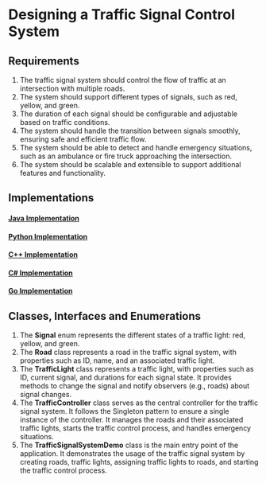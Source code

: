 # Designing a Traffic Signal Control System

## Requirements
1. The traffic signal system should control the flow of traffic at an intersection with multiple roads.
2. The system should support different types of signals, such as red, yellow, and green.
3. The duration of each signal should be configurable and adjustable based on traffic conditions.
4. The system should handle the transition between signals smoothly, ensuring safe and efficient traffic flow.
5. The system should be able to detect and handle emergency situations, such as an ambulance or fire truck approaching the intersection.
6. The system should be scalable and extensible to support additional features and functionality.

## Implementations
#### [Java Implementation](../solutions/java/src/trafficsignalsystem/) 
#### [Python Implementation](../solutions/python/trafficsignalsystem/)
#### [C++ Implementation](../solutions/c++/trafficsignalsystem/)
#### [C# Implementation](../solutions/c%23/trafficsignalsystem/)
#### [Go Implementation](../solutions/golang/trafficsignalsystem/)

## Classes, Interfaces and Enumerations
1. The **Signal** enum represents the different states of a traffic light: red, yellow, and green.
2. The **Road** class represents a road in the traffic signal system, with properties such as ID, name, and an associated traffic light.
3. The **TrafficLight** class represents a traffic light, with properties such as ID, current signal, and durations for each signal state. It provides methods to change the signal and notify observers (e.g., roads) about signal changes.
4. The **TrafficController** class serves as the central controller for the traffic signal system. It follows the Singleton pattern to ensure a single instance of the controller. It manages the roads and their associated traffic lights, starts the traffic control process, and handles emergency situations.
5. The **TrafficSignalSystemDemo** class is the main entry point of the application. It demonstrates the usage of the traffic signal system by creating roads, traffic lights, assigning traffic lights to roads, and starting the traffic control process.